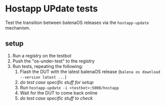 
# Hostapp UPdate tests

Test the transition between balenaOS releases via the `hostapp-update` mechanism.

## setup

1. Run a registry on the testbot
2. Push the "os-under-test" to the registry
3. Run tests, repeating the following:
	1. Flash the DUT with the latest balenaOS release (`balena os download --version latest ...`)
	2. _do test case specific stuff for setup_
	3. Run `hostapp-update -i <testbot>:5000/hostapp`
	4. Wait for the DUT to come back online
	5. _do test case specific stuff to check_
